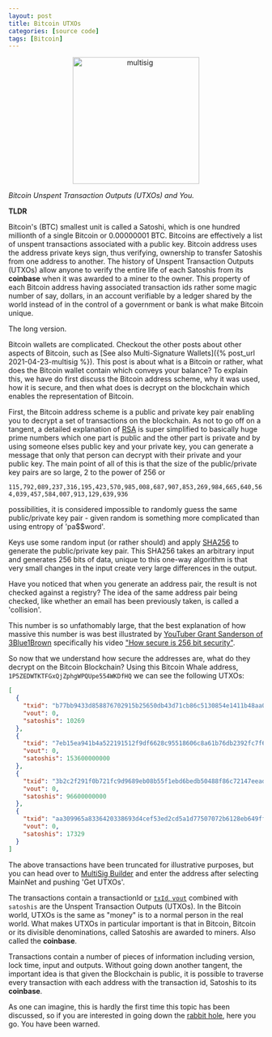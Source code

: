 ```yaml
---
layout: post
title: Bitcoin UTXOs
categories: [source code]
tags: [Bitcoin]
---
```


<div style="text-align: center"><img src="{{ site.baseurl }}/images/multisig.png" alt="multisig" style="width: 250px;"/></div>

_Bitcoin Unspent Transaction Outputs (UTXOs) and You._

__TLDR__

Bitcoin's (BTC) smallest unit is called a Satoshi, which is one hundred millionth of a single Bitcoin or 0.00000001 BTC.  Bitcoins are effectively a list of unspent transactions associated with a public key. Bitcoin address uses the address private keys sign, thus verifying, ownership to transfer Satoshis from one address to another. The history of Unspent Transaction Outputs (UTXOs) allow anyone to verify the entire life of each Satoshis from its __coinbase__ when it was awarded to a miner to the owner. This property of each Bitcoin address having associated transaction ids rather some magic number of say, dollars, in an account verifiable by a ledger shared by the world instead of in the control of a government or bank is what make Bitcoin unique.

The long version.

Bitcoin wallets are complicated. Checkout the other posts about other aspects of Bitcoin, such as [See also Multi-Signature Wallets]({% post_url 2021-04-23-multisig %}). This post is about what is a Bitcoin or rather, what does the Bitcoin wallet contain which conveys your balance? To explain this, we have do first discuss the Bitcoin address scheme, why it was used, how it is secure, and then what does is decrypt on the blockchain which enables the representation of Bitcoin. 

First, the Bitcoin address scheme is a public and private key pair enabling you to decrypt a set of transactions on the blockchain. As not to go off on a tangent, a detailed explanation of [RSA](https://en.wikipedia.org/wiki/RSA_(cryptosystem)) is super simplified to basically huge prime numbers which one part is public and the other part is private and by using someone elses public key and your private key, you can generate a message that only that person can decrypt with their private and your public key. The main point of all of this is that the size of the public/private key pairs are so large, 2 to the power of 256 or 

`115,792,089,237,316,195,423,570,985,008,687,907,853,269,984,665,640,564,039,457,584,007,913,129,639,936` 

possibilities, it is considered impossible to randomly guess the same public/private key pair - given random is something more complicated than using entropy of 'pa$$word'.

Keys use some random input (or rather should) and apply [SHA256](https://en.bitcoin.it/wiki/SHA-256) to generate the public/private key pair. This SHA256 takes an arbitrary input and generates 256 bits of data, unique to this one-way algorithm is that very small changes in the input create very large differences in the output. 

Have you noticed that when you generate an address pair, the result is not checked against a registry? The idea of the same address pair being checked, like whether an email has been previously taken, is called a 'collision'. 

This number is so unfathomably large, that the best explanation of how massive this number is was best illustrated by [YouTuber Grant Sanderson of 3Blue1Brown](https://www.youtube.com/channel/UCYO_jab_esuFRV4b17AJtAw) specifically his video ["How secure is 256 bit security"](https://www.youtube.com/watch?v=S9JGmA5_unY).

So now that we understand how secure the addresses are, what do they decrypt on the Bitcoin Blockchain? Using this Bitcoin Whale address, `1P5ZEDWTKTFGxQjZphgWPQUpe554WKDfHQ` we can see the following UTXOs:

```json
[
  {
    "txid": "b77bb9433d858876702915b25650db43d71cb86c5130854e1411b48aa09ee152",
    "vout": 0,
    "satoshis": 10269
  },
  {
    "txid": "7eb15ea941b4a522191512f9df6628c95518606c8a61b76db2392fc7f624f8e2",
    "vout": 0,
    "satoshis": 153600000000
  },
  {
    "txid": "3b2c2f291f0b721fc9d9689eb08b55f1ebd6bedb50488f86c72147eeada74610",
    "vout": 0,
    "satoshis": 96600000000
  },
  {
    "txid": "aa309965a8336420338693d4cef53ed2cd5a1d77507072b6128eb649ffa8d747",
    "vout": 0,
    "satoshis": 17329
  }
]
```

The above transactions have been truncated for illustrative purposes, but you can head over to [MultiSig Builder](https://stupefied-hopper-853f87.netlify.app/multisig-build.html) and enter the address after selecting MainNet and pushing 'Get UTXOs'.

The transactions contain a transactionId or [`txId`, `vout`](https://github.com/bitcoin-sv/bitcoin-sv/blob/7fd177c7c443ff7723d88c5465fbf39285388e30/src/primitives/transaction.h) combined with `satoshis` are the Unspent Transaction Outputs (UTXOs). In the Bitcoin world, UTXOs is the same as "money" is to a normal person in the real world. What makes UTXOs in particular important is that in Bitcoin, Bitcoin or its divisible denominations, called Satoshis are awarded to miners. Also called the __coinbase__.

Transactions contain a number of pieces of information including version, lock time, input and outputs. Without going down another tangent, the important idea is that given the Blockchain is public, it is possible to traverse every transaction with each address with the transaction id, Satoshis to its __coinbase__. 

As one can imagine, this is hardly the first time this topic has been discussed, so if you are interested in going down the [rabbit hole](https://bitcoin.org/en/how-it-works#:~:text=A%20transaction%20is%20a%20transfer,the%20owner%20of%20the%20wallet), here you go. You have been warned.